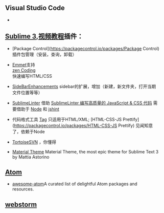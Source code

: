 ## Visual Studio Code

* 


## [Sublime 3](http://www.sublimetext.com/3),[视频教程](http://www.imooc.com/index/search?words=sublime)插件：

* [Package Control](https://packagecontrol.io/packages/Package Control)  
  插件包管理（安装，查询，卸载）

* [Emmet](https://packagecontrol.io/packages/Emmet)支持  
  [zen Coding](http://www.zjgsq.com/1062.html)  
  快速编写HTML/CSS

* [SideBarEnhancements](https://packagecontrol.io/packages/SideBarEnhancements)
  sidebar的扩展，增加（新建，新文件夹，打开当期文件位置等等）
* [SublimeLinter](https://packagecontrol.io/packages/SublimeLinter)
  借助
  [SublimeLinter 编写高质量的 JavaScript & CSS 代码](http://www.cnblogs.com/lhb25/archive/2013/05/02/sublimelinter-for-js-css-coding.html)
  需要借助于
  [Node](http://nodejs.org/)
  和
  [jshint](http://jshint.com/docs/#options)
* 代码格式工具
  [Tag](https://packagecontrol.io/packages/Tag)
  只适用于HTML/XML;
  [HTML-CSS-JS Prettify](https://packagecontrol.io/packages/HTML-CSS-JS Prettify)
  见闻知意了，依赖于Node
* [Tortoise​SVN](https://packagecontrol.io/packages/TortoiseSVN)
  ，你懂得
* [Material Theme](https://github.com/equinusocio/material-theme)
  Material Theme, the most epic theme for Sublime Text 3 by Mattia Astorino

## [Atom](https://atom.io/)

* [awesome-atom](https://github.com/mehcode/awesome-atom)A curated list of delightful Atom packages and resources.

## [webstorm](http://www.jetbrains.com/webstorm/)



